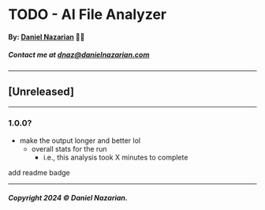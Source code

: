 # TODO - AI File Analyzer
#### By: [Daniel Nazarian](https://www.danielnazarian.com) 🐧👹
##### Contact me at <dnaz@danielnazarian.com>

-------------------------------------------------------
## [Unreleased]
-----
### 1.0.0?



- make the output longer and better lol
  - overall stats for the run
    - i.e., this analysis took X minutes to complete
  


add readme badge


-------------------------------------------------------

##### Copyright 2024 © Daniel Nazarian.
